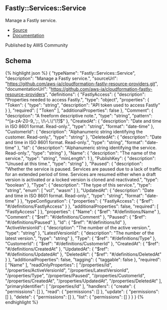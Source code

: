 
## Fastly::Services::Service

Manage a Fastly service.

- [Source](https:&#x2F;&#x2F;github.com&#x2F;aws-ia&#x2F;cloudformation-fastly-resource-providers.git) 
- [Documentation]()

Published by AWS Community

## Schema
{% highlight json %}
{
    "typeName": "Fastly::Services::Service",
    "description": "Manage a Fastly service.",
    "sourceUrl": "https://github.com/aws-ia/cloudformation-fastly-resource-providers.git",
    "documentationUrl": "https://github.com/aws-ia/cloudformation-fastly-resource-providers",
    "definitions": {
        "FastlyAccess": {
            "description": "Properties needed to access Fastly.",
            "type": "object",
            "properties": {
                "Token": {
                    "type": "string",
                    "description": "API token used to access Fastly"
                }
            },
            "required": [
                "Token"
            ],
            "additionalProperties": false
        },
        "Comment": {
            "description": "A freeform descriptive note.",
            "type": "string",
            "pattern": "^[a-zA-Z0-9_';:, \\!\\-\\.\\*\\\"\\?]*$"
        },
        "CreatedAt": {
            "description": "Date and time in ISO 8601 format. Read-only.",
            "type": "string",
            "format": "date-time"
        },
        "CustomerId": {
            "description": "Alphanumeric string identifying the customer. Read-only.",
            "type": "string"
        },
        "DeletedAt": {
            "description": "Date and time in ISO 8601 format. Read-only.",
            "type": "string",
            "format": "date-time"
        },
        "Id": {
            "description": "Alphanumeric string identifying the service. Read-only.",
            "type": "string"
        },
        "Name": {
            "description": "The name of the service.",
            "type": "string",
            "minLength": 1
        },
        "PublishKey": {
            "description": "Unused at this time.",
            "type": "string"
        },
        "Paused": {
            "description": "Whether the service is paused. Services are paused due to a lack of traffic for an extended period of time. Services are resumed either when a draft version is activated or a locked version is cloned and reactivated.",
            "type": "boolean"
        },
        "Type": {
            "description": "The type of this service.",
            "type": "string",
            "enum": [
                "vcl",
                "wasm"
            ]
        },
        "UpdatedAt": {
            "description": "Date and time in ISO 8601 format. Read-only.",
            "type": "string",
            "format": "date-time"
        }
    },
    "typeConfiguration": {
        "properties": {
            "FastlyAccess": {
                "$ref": "#/definitions/FastlyAccess"
            }
        },
        "additionalProperties": false,
        "required": [
            "FastlyAccess"
        ]
    },
    "properties": {
        "Name": {
            "$ref": "#/definitions/Name"
        },
        "Comment": {
            "$ref": "#/definitions/Comment"
        },
        "Paused": {
            "$ref": "#/definitions/Paused"
        },
        "Id": {
            "$ref": "#/definitions/Id"
        },
        "ActiveVersionId": {
            "description": "The number of the active version.",
            "type": "string"
        },
        "LatestVersionId": {
            "description": "The number of the latest version.",
            "type": "string"
        },
        "Type": {
            "$ref": "#/definitions/Type"
        },
        "CustomerId": {
            "$ref": "#/definitions/CustomerId"
        },
        "CreatedAt": {
            "$ref": "#/definitions/CreatedAt"
        },
        "UpdatedAt": {
            "$ref": "#/definitions/UpdatedAt"
        },
        "DeletedAt": {
            "$ref": "#/definitions/DeletedAt"
        }
    },
    "additionalProperties": false,
    "tagging": {
        "taggable": false
    },
    "required": [
        "Name"
    ],
    "readOnlyProperties": [
        "/properties/Id",
        "/properties/ActiveVersionId",
        "/properties/LatestVersionId",
        "/properties/Type",
        "/properties/Paused",
        "/properties/CustomerId",
        "/properties/CreatedAt",
        "/properties/UpdatedAt",
        "/properties/DeletedAt"
    ],
    "primaryIdentifier": [
        "/properties/Id"
    ],
    "handlers": {
        "create": {
            "permissions": []
        },
        "read": {
            "permissions": []
        },
        "update": {
            "permissions": []
        },
        "delete": {
            "permissions": []
        },
        "list": {
            "permissions": []
        }
    }
}
{% endhighlight %}

